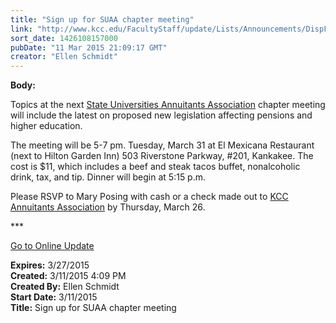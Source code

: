 ```yaml
---
title: "Sign up for SUAA chapter meeting"
link: "http://www.kcc.edu/FacultyStaff/update/Lists/Announcements/DispForm.aspx?ID=1852"
sort_date: 1426108157000
pubDate: "11 Mar 2015 21:09:17 GMT"
creator: "Ellen Schmidt"
---
```


<div><b>Body:</b> <div class="ExternalClassE315834300144C3F9F6DCCC270D5554E"><p>​Topics at the next <a href="http://www.suaa.org/">State Universities Annuitants Association</a> chapter meeting will include the latest on proposed new legislation affecting pensions and higher education.</p>
<p>The meeting will be 5-7 pm. Tuesday, March 31 at El Mexicana Restaurant (next to Hilton Garden Inn) 503 Riverstone Parkway, #201, Kankakee. The cost is $11, which includes a beef and steak tacos buffet, nonalcoholic drink, tax, and tip. Dinner will begin at 5:15 p.m.</p>
<p>Please RSVP to Mary Posing with cash or a check made out to <a href="http://suaa.org/chapter_r.php?KKC">KCC Annuitants Association</a> by Thursday, March 26. <br /></p>
<p>***</p>
<p><a href="/update">Go to Online Update</a></p></div></div>
<div><b>Expires:</b> 3/27/2015</div>
<div><b>Created:</b> 3/11/2015 4:09 PM</div>
<div><b>Created By:</b> Ellen Schmidt</div>
<div><b>Start Date:</b> 3/11/2015</div>
<div><b>Title:</b> Sign up for SUAA chapter meeting</div>
